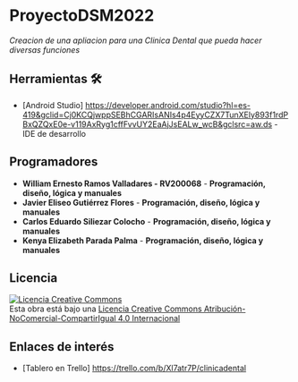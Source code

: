 # ProyectoDSM2022

_Creacion de una apliacion para una Clinica Dental que pueda hacer diversas funciones_


## Herramientas 🛠️

* [Android Studio] https://developer.android.com/studio?hl=es-419&gclid=Cj0KCQjwppSEBhCGARIsANIs4p4EyyCZX7TunXEly893f1rdPBxQZQxE0e-v119AxRyg1cffFvvUY2EaAjJsEALw_wcB&gclsrc=aw.ds - IDE de desarrollo

## Programadores

* **William Ernesto Ramos Valladares - RV200068** - **Programación, diseño, lógica y manuales**
* **Javier Eliseo Gutiérrez Flores** - **Programación, diseño, lógica y manuales**
* **Carlos Eduardo Siliezar Colocho** - **Programación, diseño, lógica y manuales**
* **Kenya Elizabeth Parada Palma** - **Programación, diseño, lógica y manuales**

## Licencia 
<a rel="license" href="http://creativecommons.org/licenses/by-nc-sa/4.0/"><img alt="Licencia Creative Commons" style="border-width:0" src="https://i.creativecommons.org/l/by-nc-sa/4.0/88x31.png" /></a><br />Esta obra está bajo una <a rel="license" href="http://creativecommons.org/licenses/by-nc-sa/4.0/">Licencia Creative Commons Atribución-NoComercial-CompartirIgual 4.0 Internacional</a>

## Enlaces de interés 

* [Tablero en Trello] https://trello.com/b/Xl7atr7P/clinicadental

